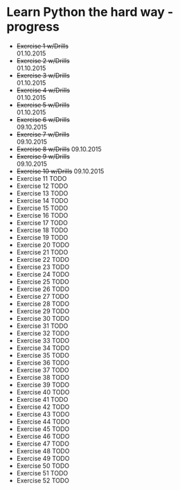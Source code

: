 # Learn Python the hard way - progress

* ~~Exercise 1 w/Drills~~   
01.10.2015
* ~~Exercise 2 w/Drills~~  
01.10.2015
* ~~Exercise 3 w/Drills~~  
01.10.2015
* ~~Exercise 4 w/Drills~~  
01.10.2015
* ~~Exercise 5 w/Drills~~  
01.10.2015
* ~~Exercise 6 w/Drills~~  
09.10.2015
* ~~Exercise 7 w/Drills~~  
09.10.2015
* ~~Exercise 8 w/Drills~~
09.10.2015
* ~~Exercise 9 w/Drills~~  
09.10.2015
* ~~Exercise 10 w/Drills~~
09.10.2015
* Exercise 11 TODO
* Exercise 12 TODO
* Exercise 13 TODO
* Exercise 14 TODO
* Exercise 15 TODO
* Exercise 16 TODO
* Exercise 17 TODO
* Exercise 18 TODO
* Exercise 19 TODO
* Exercise 20 TODO
* Exercise 21 TODO
* Exercise 22 TODO
* Exercise 23 TODO
* Exercise 24 TODO
* Exercise 25 TODO
* Exercise 26 TODO
* Exercise 27 TODO
* Exercise 28 TODO
* Exercise 29 TODO
* Exercise 30 TODO
* Exercise 31 TODO
* Exercise 32 TODO
* Exercise 33 TODO
* Exercise 34 TODO
* Exercise 35 TODO
* Exercise 36 TODO
* Exercise 37 TODO
* Exercise 38 TODO
* Exercise 39 TODO
* Exercise 40 TODO
* Exercise 41 TODO
* Exercise 42 TODO
* Exercise 43 TODO
* Exercise 44 TODO
* Exercise 45 TODO
* Exercise 46 TODO
* Exercise 47 TODO
* Exercise 48 TODO
* Exercise 49 TODO
* Exercise 50 TODO
* Exercise 51 TODO
* Exercise 52 TODO

